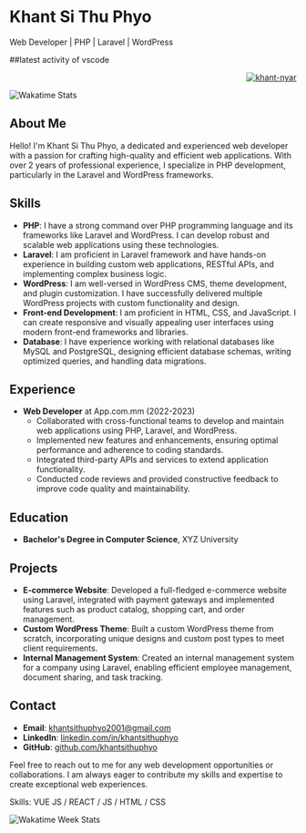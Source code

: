# Khant Si Thu Phyo

Web Developer | PHP | Laravel | WordPress

##latest activity of vscode 

<p align="right" dir="auto"> <a target="_blank" rel="noopener noreferrer nofollow" href="https://camo.githubusercontent.com/eb526bf186375b1cdd7a742aa0ae848c57450b6839fd49a881a291d3f1f8f0ee/68747470733a2f2f6b6f6d617265762e636f6d2f67687076632f3f757365726e616d653d6b68616e742d6e796172266c6162656c3d50726f66696c65253230766965777326636f6c6f723d306537356236267374796c653d666c6174"><img src="https://camo.githubusercontent.com/eb526bf186375b1cdd7a742aa0ae848c57450b6839fd49a881a291d3f1f8f0ee/68747470733a2f2f6b6f6d617265762e636f6d2f67687076632f3f757365726e616d653d6b68616e742d6e796172266c6162656c3d50726f66696c65253230766965777326636f6c6f723d306537356236267374796c653d666c6174" alt="khant-nyar" data-canonical-src="https://komarev.com/ghpvc/?username=khant-nyar&amp;label=Profile%20views&amp;color=0e75b6&amp;style=flat" style="max-width: 100%;"></a> </p>

  <img src="https://github-readme-stats.vercel.app/api/wakatime?username=KhantNyar&layout=compact&hide_border=true&custom_title=Wakatime%20Stats&langs_count=5&hide_title=true&hide=Other&url=https://gist.githubusercontent.com/Khant-Nyar/bb646df5e6cbb3720334c5cd23b6f519/raw/191b68aec6c4f5a423f35db4b8fff64720b606e6/wakatime_stats.md" alt="Wakatime Stats">

## About Me

Hello! I'm Khant Si Thu Phyo, a dedicated and experienced web developer with a passion for crafting high-quality and efficient web applications. With over 2 years of professional experience, I specialize in PHP development, particularly in the Laravel and WordPress frameworks.

## Skills

- **PHP**: I have a strong command over PHP programming language and its frameworks like Laravel and WordPress. I can develop robust and scalable web applications using these technologies.
- **Laravel**: I am proficient in Laravel framework and have hands-on experience in building custom web applications, RESTful APIs, and implementing complex business logic.
- **WordPress**: I am well-versed in WordPress CMS, theme development, and plugin customization. I have successfully delivered multiple WordPress projects with custom functionality and design.
- **Front-end Development**: I am proficient in HTML, CSS, and JavaScript. I can create responsive and visually appealing user interfaces using modern front-end frameworks and libraries.
- **Database**: I have experience working with relational databases like MySQL and PostgreSQL, designing efficient database schemas, writing optimized queries, and handling data migrations.

## Experience

- **Web Developer** at App.com.mm (2022-2023)
  - Collaborated with cross-functional teams to develop and maintain web applications using PHP, Laravel, and WordPress.
  - Implemented new features and enhancements, ensuring optimal performance and adherence to coding standards.
  - Integrated third-party APIs and services to extend application functionality.
  - Conducted code reviews and provided constructive feedback to improve code quality and maintainability.

## Education

- **Bachelor's Degree in Computer Science**, XYZ University

## Projects

- **E-commerce Website**: Developed a full-fledged e-commerce website using Laravel, integrated with payment gateways and implemented features such as product catalog, shopping cart, and order management.
- **Custom WordPress Theme**: Built a custom WordPress theme from scratch, incorporating unique designs and custom post types to meet client requirements.
- **Internal Management System**: Created an internal management system for a company using Laravel, enabling efficient employee management, document sharing, and task tracking.

## Contact

- **Email**: khantsithuphyo2001@gmail.com
- **LinkedIn**: [linkedin.com/in/khantsithuphyo](https://linkedin.com/in/khant-si-thu-phyo)
- **GitHub**: [github.com/khantsithuphyo](https://github.com/khant-nyar)

Feel free to reach out to me for any web development opportunities or collaborations. I am always eager to contribute my skills and expertise to create exceptional web experiences.

Skills: VUE JS / REACT / JS / HTML / CSS

<img src="https://wakatime.com/badge/user/@khantnyar" alt="Wakatime Week Stats" />
